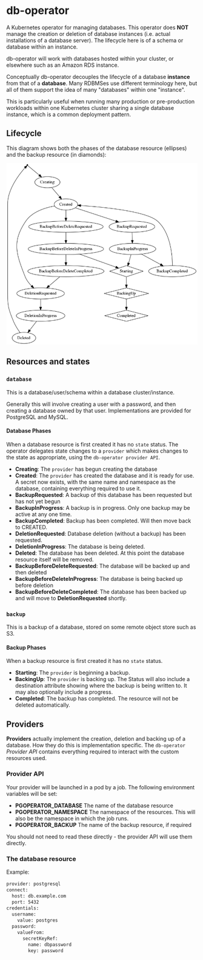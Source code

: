 # db-operator

A Kubernetes operator for managing databases. This operator does **NOT** manage the creation or deletion of database instances (i.e. actual installations of a database server). The lifecycle here is of a schema or database within an instance.

db-operator will work with databases hosted within your cluster, or elsewhere such as an Amazon RDS instance.

Conceptually db-operator decouples the lifecycle of a database **instance** from that of a **database**.  Many RDBMSes use different terminology here, but all of them support the idea of many "databases" within one "instance".

This is particularly useful when running many production or pre-production workloads within one Kubernetes cluster sharing a single database instance, which is a common deployment pattern.

## Lifecycle

This diagram shows both the phases of the database resource (ellipses) and the backup resource (in diamonds):

![State diagram](doc/state.png)

## Resources and states 

### `database`

This is a database/user/schema within a database cluster/instance.

Generally this will involve creating a user with a password, and then creating a
database owned by that user.  Implementations are provided for PostgreSQL and MySQL.

#### Database Phases

When a database resource is first created it has no `state` status. The operator delegates state changes to a `provider` which makes changes to the state as appropriate, using the `db-operator provider API`.

- **Creating**: The `provider` has begun creating the database
- **Created**: The `provider` has created the database and it is ready for use. A secret now exists, with the same name and namespace as the database, containing everything required to use it.
- **BackupRequested**: A backup of this database has been requested but has not yet begun
- **BackupInProgress**: A backup is in progress. Only one backup may be active at any one time.
- **BackupCompleted**: Backup has been completed. Will then move back to CREATED.
- **DeletionRequested**: Database deletion (without a backup) has been requested.
- **DeletionInProgress**: The database is being deleted.
- **Deleted**: The database has been deleted. At this point the database resource itself will be removed.
- **BackupBeforeDeleteRequested**: The database will be backed up and then deleted
- **BackupBeforeDeleteInProgress**: The database is being backed up before deletion
- **BackupBeforeDeleteCompleted**: The database has been backed up and will move to **DeletionRequested** shortly.

### `backup`

This is a backup of a database, stored on some remote object store such as S3.

#### Backup Phases

When a backup resource is first created it has no `state` status.

- **Starting**: The `provider` is beginning a backup.
- **BackingUp**: The `provider` is backing up. The Status will also include a destination attribute showing where the backup is being written to. It may also optionally include a progress.
- **Completed**: The backup has completed.  The resource will not be deleted automatically.

## Providers

**Providers** actually implement the creation, deletion and backing up of a database. How they do this is implementation specific. The `db-operator` *Provider API* contains everything required to interact with the custom resources used.

### Provider API

Your provider will be launched in a pod by a job. The following environment variables
will be set:

- **PGOPERATOR_DATABASE** The name of the database resource
- **PGOPERATOR_NAMESPACE** The namespace of the resources. This will also be the namespace in which the job runs.
- **PGOPERATOR_BACKUP** The name of the backup resource, if required

You should not need to read these directly - the provider API will use them directly.

### The database resource

Example:

    provider: postgresql
    connect:
      host: db.example.com
      port: 5432
    credentials:
      username:
        value: postgres
      password:
        valueFrom:
          secretKeyRef:
            name: dbpassword
            key: password
